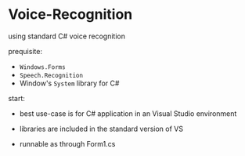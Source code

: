 # Voice-Recognition
using standard C# voice recognition

prequisite: 

- ``Windows.Forms``
- ``Speech.Recognition``
- Window's ``System`` library for C#

start:

- best use-case is for C# application in an Visual Studio environment
- libraries are included in the standard version of VS

- runnable as through Form1.cs
